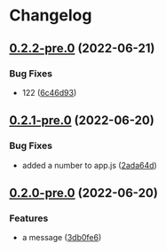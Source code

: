 # Changelog

## [0.2.2-pre.0](https://github.com/elaheabs/my-github-actions-2/compare/v0.2.1-pre.0...v0.2.2-pre.0) (2022-06-21)


### Bug Fixes

* 122 ([6c46d93](https://github.com/elaheabs/my-github-actions-2/commit/6c46d9383b693362a065e9b43eddef33b76c1ddd))

## [0.2.1-pre.0](https://github.com/elaheabs/my-github-actions-2/compare/v0.2.0-pre.0...v0.2.1-pre.0) (2022-06-20)


### Bug Fixes

* added a number to app.js ([2ada64d](https://github.com/elaheabs/my-github-actions-2/commit/2ada64d18e323629ab8bdc0a0bce89c2f4170853))

## [0.2.0-pre.0](https://github.com/elaheabs/my-github-actions-2/compare/v0.1.1-pre.0...v0.2.0-pre.0) (2022-06-20)


### Features

* a message ([3db0fe6](https://github.com/elaheabs/my-github-actions-2/commit/3db0fe65c9eb5e59e0ce8bcac99b6b80e4abcf45))
